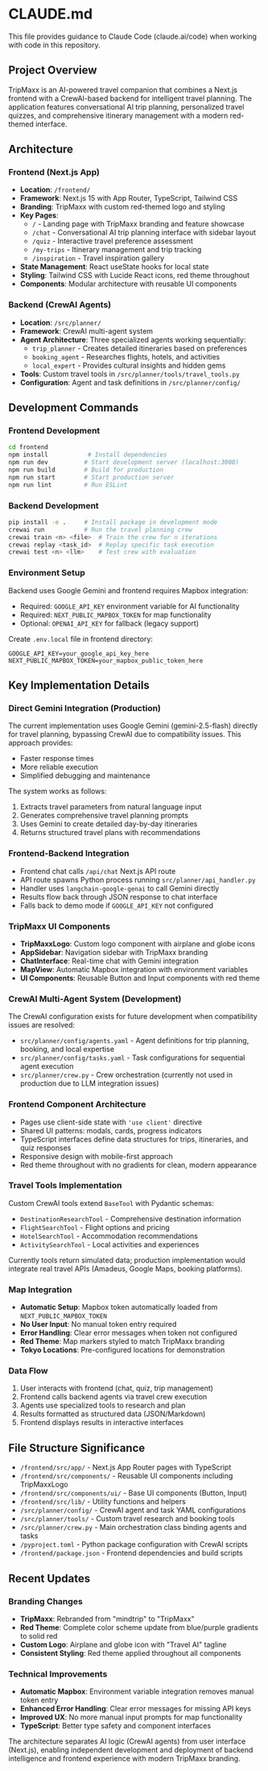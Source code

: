 # CLAUDE.md

This file provides guidance to Claude Code (claude.ai/code) when working with code in this repository.

## Project Overview

TripMaxx is an AI-powered travel companion that combines a Next.js frontend with a CrewAI-based backend for intelligent travel planning. The application features conversational AI trip planning, personalized travel quizzes, and comprehensive itinerary management with a modern red-themed interface.

## Architecture

### Frontend (Next.js App)
- **Location**: `/frontend/`
- **Framework**: Next.js 15 with App Router, TypeScript, Tailwind CSS
- **Branding**: TripMaxx with custom red-themed logo and styling
- **Key Pages**: 
  - `/` - Landing page with TripMaxx branding and feature showcase
  - `/chat` - Conversational AI trip planning interface with sidebar layout
  - `/quiz` - Interactive travel preference assessment
  - `/my-trips` - Itinerary management and trip tracking
  - `/inspiration` - Travel inspiration gallery
- **State Management**: React useState hooks for local state
- **Styling**: Tailwind CSS with Lucide React icons, red theme throughout
- **Components**: Modular architecture with reusable UI components

### Backend (CrewAI Agents)
- **Location**: `/src/planner/`
- **Framework**: CrewAI multi-agent system
- **Agent Architecture**: Three specialized agents working sequentially:
  - `trip_planner` - Creates detailed itineraries based on preferences
  - `booking_agent` - Researches flights, hotels, and activities
  - `local_expert` - Provides cultural insights and hidden gems
- **Tools**: Custom travel tools in `/src/planner/tools/travel_tools.py`
- **Configuration**: Agent and task definitions in `/src/planner/config/`

## Development Commands

### Frontend Development
```bash
cd frontend
npm install           # Install dependencies
npm run dev          # Start development server (localhost:3000)
npm run build        # Build for production
npm run start        # Start production server
npm run lint         # Run ESLint
```

### Backend Development
```bash
pip install -e .     # Install package in development mode
crewai run           # Run the travel planning crew
crewai train <n> <file>  # Train the crew for n iterations
crewai replay <task_id>  # Replay specific task execution
crewai test <n> <llm>    # Test crew with evaluation
```

### Environment Setup
Backend uses Google Gemini and frontend requires Mapbox integration:
- Required: `GOOGLE_API_KEY` environment variable for AI functionality
- Required: `NEXT_PUBLIC_MAPBOX_TOKEN` for map functionality
- Optional: `OPENAI_API_KEY` for fallback (legacy support)

Create `.env.local` file in frontend directory:
```
GOOGLE_API_KEY=your_google_api_key_here
NEXT_PUBLIC_MAPBOX_TOKEN=your_mapbox_public_token_here
```

## Key Implementation Details

### Direct Gemini Integration (Production)
The current implementation uses Google Gemini (gemini-2.5-flash) directly for travel planning, bypassing CrewAI due to compatibility issues. This approach provides:
- Faster response times
- More reliable execution
- Simplified debugging and maintenance

The system works as follows:
1. Extracts travel parameters from natural language input
2. Generates comprehensive travel planning prompts
3. Uses Gemini to create detailed day-by-day itineraries
4. Returns structured travel plans with recommendations

### Frontend-Backend Integration
- Frontend chat calls `/api/chat` Next.js API route
- API route spawns Python process running `src/planner/api_handler.py`
- Handler uses `langchain-google-genai` to call Gemini directly
- Results flow back through JSON response to chat interface
- Falls back to demo mode if `GOOGLE_API_KEY` not configured

### TripMaxx UI Components
- **TripMaxxLogo**: Custom logo component with airplane and globe icons
- **AppSidebar**: Navigation sidebar with TripMaxx branding
- **ChatInterface**: Real-time chat with Gemini integration
- **MapView**: Automatic Mapbox integration with environment variables
- **UI Components**: Reusable Button and Input components with red theme

### CrewAI Multi-Agent System (Development)
The CrewAI configuration exists for future development when compatibility issues are resolved:
- `src/planner/config/agents.yaml` - Agent definitions for trip planning, booking, and local expertise
- `src/planner/config/tasks.yaml` - Task configurations for sequential agent execution
- `src/planner/crew.py` - Crew orchestration (currently not used in production due to LLM integration issues)

### Frontend Component Architecture
- Pages use client-side state with `'use client'` directive
- Shared UI patterns: modals, cards, progress indicators
- TypeScript interfaces define data structures for trips, itineraries, and quiz responses
- Responsive design with mobile-first approach
- Red theme throughout with no gradients for clean, modern appearance

### Travel Tools Implementation
Custom CrewAI tools extend `BaseTool` with Pydantic schemas:
- `DestinationResearchTool` - Comprehensive destination information
- `FlightSearchTool` - Flight options and pricing
- `HotelSearchTool` - Accommodation recommendations
- `ActivitySearchTool` - Local activities and experiences

Currently tools return simulated data; production implementation would integrate real travel APIs (Amadeus, Google Maps, booking platforms).

### Map Integration
- **Automatic Setup**: Mapbox token automatically loaded from `NEXT_PUBLIC_MAPBOX_TOKEN`
- **No User Input**: No manual token entry required
- **Error Handling**: Clear error messages when token not configured
- **Red Theme**: Map markers styled to match TripMaxx branding
- **Tokyo Locations**: Pre-configured locations for demonstration

### Data Flow
1. User interacts with frontend (chat, quiz, trip management)
2. Frontend calls backend agents via travel crew execution
3. Agents use specialized tools to research and plan
4. Results formatted as structured data (JSON/Markdown)
5. Frontend displays results in interactive interfaces

## File Structure Significance

- `/frontend/src/app/` - Next.js App Router pages with TypeScript
- `/frontend/src/components/` - Reusable UI components including TripMaxxLogo
- `/frontend/src/components/ui/` - Base UI components (Button, Input)
- `/frontend/src/lib/` - Utility functions and helpers
- `/src/planner/config/` - CrewAI agent and task YAML configurations
- `/src/planner/tools/` - Custom travel research and booking tools
- `/src/planner/crew.py` - Main orchestration class binding agents and tasks
- `/pyproject.toml` - Python package configuration with CrewAI scripts
- `/frontend/package.json` - Frontend dependencies and build scripts

## Recent Updates

### Branding Changes
- **TripMaxx**: Rebranded from "mindtrip" to "TripMaxx"
- **Red Theme**: Complete color scheme update from blue/purple gradients to solid red
- **Custom Logo**: Airplane and globe icon with "Travel AI" tagline
- **Consistent Styling**: Red theme applied throughout all components

### Technical Improvements
- **Automatic Mapbox**: Environment variable integration removes manual token entry
- **Enhanced Error Handling**: Clear error messages for missing API keys
- **Improved UX**: No more manual input prompts for map functionality
- **TypeScript**: Better type safety and component interfaces

The architecture separates AI logic (CrewAI agents) from user interface (Next.js), enabling independent development and deployment of backend intelligence and frontend experience with modern TripMaxx branding.